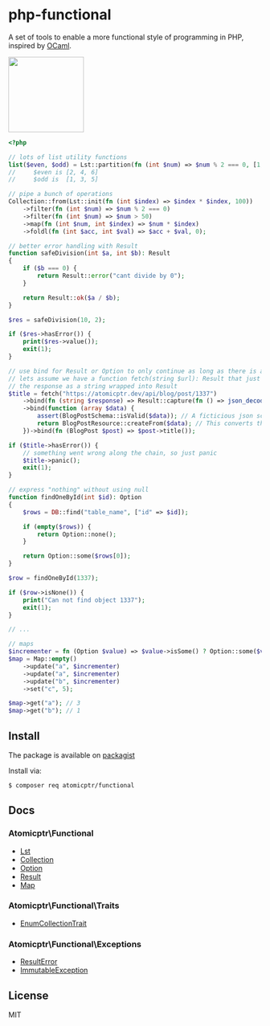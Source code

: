 # php-functional

A set of tools to enable a more functional style of programming in PHP, inspired by [OCaml](https://ocaml.org/).

<img src="https://cdn.jsdelivr.net/gh/atomicptr/php-functional/.github/logo.png" height="150" />

```php
<?php

// lots of list utility functions
list($even, $odd) = Lst::partition(fn (int $num) => $num % 2 === 0, [1, 2, 3, 4, 5, 6]);
//     $even is [2, 4, 6]
//     $odd is  [1, 3, 5]

// pipe a bunch of operations
Collection::from(Lst::init(fn (int $index) => $index * $index, 100))
    ->filter(fn (int $num) => $num % 2 === 0)
    ->filter(fn (int $num) => $num > 50)
    ->map(fn (int $num, int $index) => $num * $index)
    ->foldl(fn (int $acc, int $val) => $acc + $val, 0);

// better error handling with Result
function safeDivision(int $a, int $b): Result
{
    if ($b === 0) {
        return Result::error("cant divide by 0");
    }

    return Result::ok($a / $b);
}

$res = safeDivision(10, 2);

if ($res->hasError()) {
    print($res->value());
    exit(1);
}

// use bind for Result or Option to only continue as long as there is a value
// lets assume we have a function fetch(string $url): Result that just returns
// the response as a string wrapped into Result
$title = fetch("https://atomicptr.dev/api/blog/post/1337")
    ->bind(fn (string $response) => Result::capture(fn () => json_decode($resp, true, flags: JSON_THROW_ON_ERROR)))
    ->bind(function (array $data) {
        assert(BlogPostSchema::isValid($data)); // A ficticious json schema validator
        return BlogPostResource::createFrom($data); // This converts the json data into a structure
    })->bind(fn (BlogPost $post) => $post->title());

if ($title->hasError()) {
    // something went wrong along the chain, so just panic
    $title->panic();
    exit(1);
}

// express "nothing" without using null
function findOneById(int $id): Option
{
    $rows = DB::find("table_name", ["id" => $id]);

    if (empty($rows)) {
        return Option::none();
    }

    return Option::some($rows[0]);
}

$row = findOneById(1337);

if ($row->isNone()) {
    print("Can not find object 1337");
    exit(1);
}

// ...

// maps
$incrementer = fn (Option $value) => $value->isSome() ? Option::some($value->value() + 1 : 1;
$map = Map::empty()
    ->update("a", $incrementer)
    ->update("a", $incrementer)
    ->update("b", $incrementer)
    ->set("c", 5);

$map->get("a"); // 3
$map->get("b"); // 1
````

## Install

The package is available on [packagist](https://packagist.org/packages/atomicptr/functional)

Install via:

```bash
$ composer req atomicptr/functional
````

## Docs

### Atomicptr\Functional

* [Lst](./docs/Lst.md)
* [Collection](./docs/Collection.md)
* [Option](./docs/Option.md)
* [Result](./docs/Result.md)
* [Map](./docs/Map.md)

### Atomicptr\Functional\Traits

* [EnumCollectionTrait](./docs/Traits/EnumCollectionTrait.md)

### Atomicptr\Functional\Exceptions

* [ResultError](./docs/Exceptions/ResultError.md)
* [ImmutableException](./docs/Exceptions/ImmutableException.md)

## License

MIT
